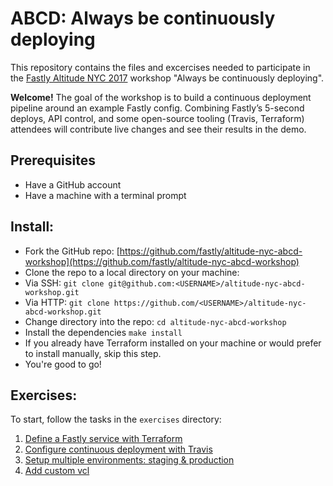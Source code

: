 # ABCD: Always be continuously deploying
This repository contains the files and excercises needed to participate in the [Fastly Altitude NYC 2017]() workshop "Always be continuously deploying".

**Welcome!**
The goal of the workshop is to build a continuous deployment pipeline around an example Fastly config. Combining Fastly’s 5-second deploys, API control, and some open-source tooling (Travis, Terraform) attendees will contribute live changes and see their results in the demo.

## Prerequisites
- Have a GitHub account
- Have a machine with a terminal prompt

## Install:
- Fork the GitHub repo: [https://github.com/fastly/altitude-nyc-abcd-workshop](https://github.com/fastly/altitude-nyc-abcd-workshop)
- Clone the repo to a local directory on your machine:
 - Via SSH: `git clone git@github.com:<USERNAME>/altitude-nyc-abcd-workshop.git`
 - Via HTTP: `git clone https://github.com/<USERNAME>/altitude-nyc-abcd-workshop.git`
- Change directory into the repo: `cd altitude-nyc-abcd-workshop`
- Install the dependencies `make install`
-  If you already have Terraform installed on your machine or would prefer to install manually, skip this step.
- You're good to go!

## Exercises:
To start, follow the tasks in the `exercises` directory:
1. [Define a Fastly service with Terraform](exercises/1.md)
2. [Configure continuous deployment with Travis](exercises/2.md)
3. [Setup multiple environments: staging & production](exercises/3.md)
4. [Add custom vcl](exercises/4.md)

